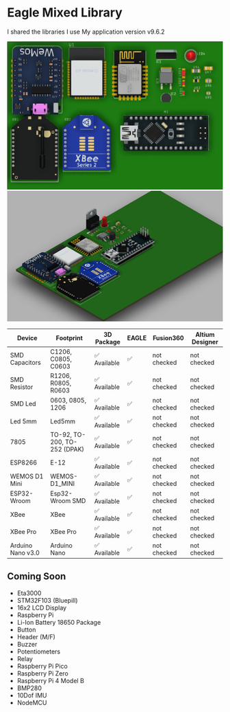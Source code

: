 # Eagle Mixed Library

I shared the libraries I use
My application version v9.6.2

![Photo1](https://github.com/Furkanprlk/Eagle-Mixed-Library/blob/master/image/Top.png)
![Photo2](https://github.com/Furkanprlk/Eagle-Mixed-Library/blob/master/image/photo2.png)


| Device             | Footprint                     | 3D Package        | EAGLE |  Fusion360 | Altium Designer|
| -------------------| ------------------------------| ------------------| ------| -----------| ---------------| 
| SMD Capacitors     | C1206, C0805, C0603           | ✅ Available     |  ✅  | not checked | not checked    |
| SMD Resistor       | R1206, R0805, R0603           | ✅ Available     |  ✅  | not checked | not checked    |
| SMD Led            | 0603, 0805, 1206              | ✅ Available     |  ✅  | not checked | not checked    |
| Led 5mm            | Led5mm                        | ✅ Available     |  ✅  | not checked | not checked    |
| 7805               | TO-92, TO-200, TO-252 (DPAK)  | ✅ Available     |  ✅  | not checked | not checked    |
| ESP8266            | E-12                          | ✅ Available     |  ✅  | not checked | not checked    |
| WEMOS D1 Mini      | WEMOS-D1_MINI                 | ✅ Available     |  ✅  | not checked | not checked    |
| ESP32-Wroom        | Esp32-Wroom SMD               | ✅ Available     |  ✅  | not checked | not checked    |
| XBee               | XBee                          | ✅ Available     |  ✅  | not checked | not checked    |
| XBee Pro           | XBee Pro                      | ✅ Available     |  ✅  | not checked | not checked    |
| Arduino Nano v3.0  | Arduino Nano                  | ✅ Available     |  ✅  | not checked | not checked    |


## Coming Soon
 * Eta3000
 * STM32F103 (Bluepill)
 * 16x2 LCD Display
 * Raspberry Pi
 * Li-Ion Battery 18650 Package
 * Button
 * Header (M/F)
 * Buzzer
 * Potentiometers
 * Relay
 * Raspberry Pi Pico
 * Raspberry Pi Zero
 * Raspberry Pi 4 Model B 
 * BMP280
 * 10Dof IMU
 * NodeMCU
